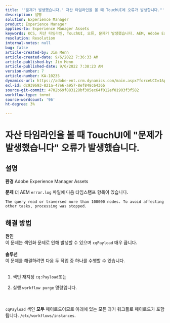 ```yaml
---
title: '"문제가 발생했습니다." 자산 타임라인을 볼 때 TouchUI에 오류가 발생합니다."'
description: 설명
solution: Experience Manager
product: Experience Manager
applies-to: Experience Manager Assets
keywords: KCS, 자산 타임라인, TouchUI, 오류, 문제가 발생했습니다. AEM, Adobe Experience Manager, 6.3
resolution: Resolution
internal-notes: null
bug: false
article-created-by: Jim Menn
article-created-date: 9/6/2022 7:36:33 AM
article-published-by: Jim Menn
article-published-date: 9/6/2022 7:38:23 AM
version-number: 7
article-number: KA-10235
dynamics-url: https://adobe-ent.crm.dynamics.com/main.aspx?forceUCI=1&pagetype=entityrecord&etn=knowledgearticle&id=8dbc5d9e-b62d-ed11-9db1-0022480866ad
exl-id: dc939693-821a-47e6-a957-8ef848c6436b
source-git-commit: 4702b69f883128bf305ec64f012ef01903f3f582
workflow-type: tm+mt
source-wordcount: '96'
ht-degree: 3%

---
```


# 자산 타임라인을 볼 때 TouchUI에 &quot;문제가 발생했습니다&quot; 오류가 발생했습니다.

## 설명


<b>환경</b>
Adobe Experience Manager Assets

<b>문제</b>
더 AEM `error.log` 파일에 다음 타임스탬프 항목이 있습니다.


```
The query read or traversed more than 100000 nodes. To avoid affecting other tasks, processing was stopped.
```



## 해결 방법

<b>원인</b><br>이 문제는 색인화 문제로 인해 발생할 수 있으며 `cqPayload` 매우 큽니다. <br> <br><b>솔루션</b><br>이 문제를 해결하려면 다음 두 작업 중 하나를 수행할 수 있습니다. <br> <br>
1. 색인 재지정 `cq:Payload`또는


2. 실행 `workflow purge` 명령입니다.

<br> <br>`cqPayload` 색인 <b>모두</b> 페이로드이므로 아래에 있는 모든 과거 워크플로 페이로드가 포함됩니다. `/etc/workflows/instances`.
